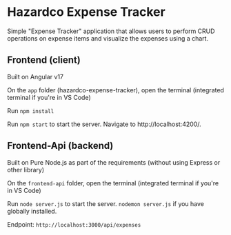 # Hazardco Expense Tracker

Simple "Expense Tracker" application that allows users to perform CRUD
operations on expense items and visualize the expenses using a chart.

## Frontend (client)

Built on Angular v17

On the `app` folder (hazardco-expense-tracker), open the terminal (integrated terminal if you're in VS Code)

Run `npm install`

Run `npm start` to start the server. Navigate to http://localhost:4200/.

## Frontend-Api (backend)

Built on Pure Node.js as part of the requirements (without using Express or other library)

On the `frontend-api` folder, open the terminal (integrated terminal if you're in VS Code)

Run `node server.js` to start the server. `nodemon server.js` if you have globally installed.

Endpoint: `http://localhost:3000/api/expenses`
